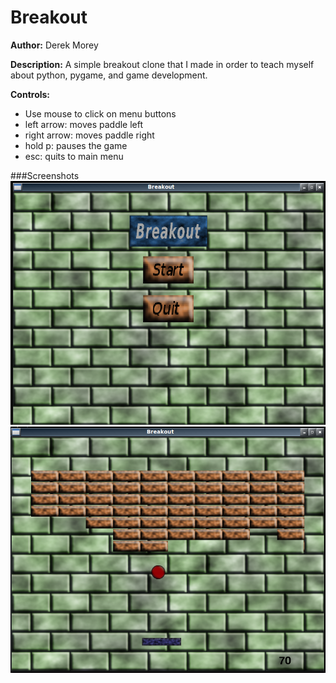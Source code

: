 Breakout 
========

**Author:** Derek Morey 

**Description:** A simple breakout clone that I made in order to
teach myself about python, pygame, and game development.

**Controls:** 
- Use mouse to click on menu buttons
- left arrow: moves paddle left
- right arrow: moves paddle right
- hold p: pauses the game
- esc: quits to main menu

###Screenshots
![Start](screenshots/start_scrot.png "Start")
![Breakout](screenshots/breakout_scrot.png "Breakout")
